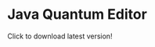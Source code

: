 # Java Quantum Editor
<a onclick="window.open('https://github.com/65536Java/Java-Quantum-Editor/releases/download/Beta1.13.20.72EBF/b1.13.20.72EBF.jar')">
  Click to download latest version!
</a>
